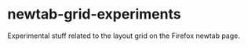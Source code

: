 # newtab-grid-experiments
Experimental stuff related to the layout grid on the Firefox newtab page.

